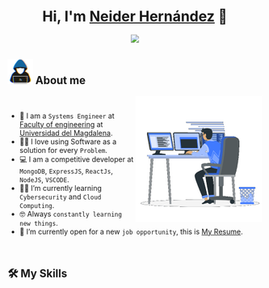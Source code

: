 
<div align="center">
  <h1 align="center">Hi, I'm <a href="https://www.linkedin.com/in/neider-hern%C3%A1ndez/">Neider Hernández</a> 👋</h1>
</div>

<p align="center">
  <a href="https://github.com/DenverCoder1/readme-typing-svg"><img src="https://readme-typing-svg.herokuapp.com?font=Time+New+Roman&color=cyan&size=25&center=true&vCenter=true&width=600&height=100&lines=Systems+Engineer;software+developer;Self-taught+MERN+Developer;Active+Learner/Researcher;Frontend/Backend"></a>
</p>

## <picture><img src = "https://github.com/0xAbdulKhalid/0xAbdulKhalid/raw/main/assets/mdImages/about_me.gif" width = 50px></picture> **About me**

<picture> <img align="right" src="https://github.com/0xAbdulKhalid/0xAbdulKhalid/raw/main/assets/mdImages/Right_Side.gif" width = 250px></picture>

<br>

- :school: I am a `Systems Engineer` at [Faculty of engineering](https://www.unimagdalena.edu.co/PresentacionFacultad/Facultad/2) at [Universidad del Magdalena](https://www.unimagdalena.edu.co/).
- :technologist: I love using Software as a solution for every `Problem`.
- :computer: I am a competitive developer at `MongoDB`, `ExpressJS`, `ReactJs`, `NodeJS`, `VSCODE`.
- :student: I’m currently learning `Cybersecurity` and `Cloud Computing`.
- :nerd_face: Always `constantly learning new things`.
- :thinking: I’m currently open for a new `job opportunity`, this is [My Resume](https://drive.google.com/file/d/1gjBHIfYaBXUo7lrXxr3YYe4LcGJjcqgf/view?usp=sharing).

<br>

## 🛠️ My Skills
<!--
**Aghent47/Aghent47** is a ✨ _special_ ✨ repository because its `README.md` (this file) appears on your GitHub profile.

Here are some ideas to get you started:

- 🔭 I’m currently working on ...
- 🌱 I’m currently learning ...
- 👯 I’m looking to collaborate on ...
- 🤔 I’m looking for help with ...
- 💬 Ask me about ...
- 📫 How to reach me: ...
- 😄 Pronouns: ...
- ⚡ Fun fact: ...
-->
